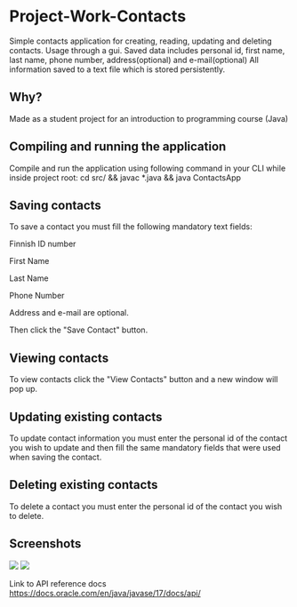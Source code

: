 # Project-Work-Contacts
Simple contacts application for creating, reading, updating and deleting contacts.
Usage through a gui. Saved data includes personal id, first name, last name,
phone number, address(optional) and e-mail(optional)
All information saved to a text file which is stored persistently.

## Why?
Made as a student project for an introduction to programming course (Java)

## Compiling and running the application
Compile and run the application using following command in your CLI while inside project root:
cd src/ && javac *.java && java ContactsApp

## Saving contacts
To save a contact you must fill the following mandatory text fields:

Finnish ID number

First Name

Last Name

Phone Number

Address and e-mail are optional.

Then click the "Save Contact" button.

## Viewing contacts
To view contacts click the "View Contacts" button and a new window will pop up.

## Updating existing contacts
To update contact information you must enter the personal id of the
contact you wish to update and then fill the same mandatory fields
that were used when saving the contact.

## Deleting existing contacts
To delete a contact you must enter the personal id of the contact
you wish to delete.

## Screenshots
<img src="https://i.imgur.com/AYJrHZ5.png"/>
<img src="https://i.imgur.com/4B0yHqB.png"/>

Link to API reference docs
https://docs.oracle.com/en/java/javase/17/docs/api/